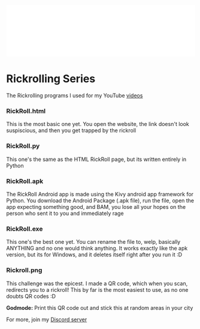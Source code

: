 [![My Discord](https://raw.githubusercontent.com/giorno420/RickrollingSeries/main/discordlogo.svg)](https://discord.giornosmp.com/)


# Rickrolling Series
The Rickrolling programs I used for my YouTube <a href="https://giornosmp.com/youtube/">videos</a>

### RickRoll.html
This is the most basic one yet. You open the website, the link doesn't look suspiscious, and then you get trapped by the rickroll

### RickRoll.py
This one's the same as the HTML RickRoll page, but its written entirely in Python

### RickRoll.apk
The RickRoll Android app is made using the Kivy android app framework for Python. You download the Android Package (.apk file), run the file, open the app expecting something good, and BAM, you lose all your hopes on the person who sent it to you and immediately rage

### RickRoll.exe
This one's the best one yet. You can rename the file to, welp, basically ANYTHING and no one would think anything. It works exactly like the apk version, but its for Windows, and it deletes itself right after you run it :D

### Rickroll.png
This challenge was the epicest. I made a QR code, which when you scan, redirects you to a rickroll! This by far is the most easiest to use, as no one doubts QR codes :D

**Godmode:** Print this QR code out and stick this at random areas in your city




For more, join my <a href="https://discord.giornosmp.com/">Discord server</a>
